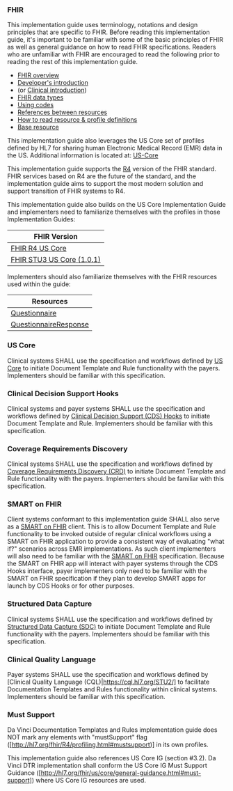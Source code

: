 ### FHIR
This implementation guide uses terminology, notations and design principles that are
specific to FHIR. Before reading this implementation guide, it's important to be familiar with some of the basic principles of FHIR as well
as general guidance on how to read FHIR specifications. Readers who are unfamiliar with FHIR are encouraged to read the following
prior to reading the rest of this implementation guide.

* [FHIR overview]({{site.data.fhir.path}}overview.html)
* [Developer's introduction]({{site.data.fhir.path}}overview-dev.html)
* (or [Clinical introduction]({{site.data.fhir.path}}overview-clinical.html))
* [FHIR data types]({{site.data.fhir.path}}datatypes.html)
* [Using codes]({{site.data.fhir.path}}terminologies.html)
* [References between resources]({{site.data.fhir.path}}references.html)
* [How to read resource & profile definitions]({{site.data.fhir.path}}formats.html)
* [Base resource]({{site.data.fhir.path}}resource.html)

This implementation guide also leverages the US Core set of profiles defined by HL7 for sharing human Electronic Medical Record (EMR) data in the US.  Additional information is located at: [US-Core](http://hl7.org/fhir/us/core/2019Jan/)

This implementation guide supports the [R4](http://hl7.org/fhir/R4/index.html) version of the FHIR standard. FHIR services based on R4 are the future of the standard, and the implementation guide aims to support the most modern solution and support transition of FHIR systems to R4.

This implementation guide also builds on the US Core Implementation Guide and implementers need to familiarize themselves with the profiles in those Implementation Guides:

| FHIR Version |
| ------------ |
| [FHIR R4 US Core](http://hl7.org/fhir/us/core/2019Jan/) |
| [FHIR STU3 US Core (1.0.1)](http://hl7.org/fhir/us/core/1.0.1) |

Implementers should also familiarize themselves with the FHIR resources used within the guide:

| Resources |
| ------------ |
| [Questionnaire](http://hl7.org/fhir/R4/questionnaire.html) |
| [QuestionnaireResponse](http://hl7.org/fhir/R4/questionnaireresponse.html) |

### US Core
Clinical systems SHALL use the specification and workflows defined by [US Core](http://www.hl7.org/fhir/us/core/) to initiate Document Template and Rule functionality with the payers. Implementers should be familiar with this specification.

### Clinical Decision Support Hooks
 Clinical systems and payer systems SHALL use the specification and workflows defined by [Clinical Decision Support (CDS) Hooks](https://cds-hooks.hl7.org) to initiate Document Template and Rule. Implementers should be familiar with this specification.

### Coverage Requirements Discovery
Clinical systems SHALL use the specification and workflows defined by [Coverage Requirements Discovery (CRD)](http://hl7.org/fhir/us/davinci-crd/2019May/) to initiate Document Template and Rule functionality with the payers. Implementers should be familiar with this specification.

### SMART on FHIR
Client systems conformant to this implementation guide SHALL also serve as a [SMART on FHIR](http://hl7.org/fhir/smart-app-launch) client. This is to allow Document Template and Rule functionality to be invoked outside of regular clinical workflows using a SMART on FHIR application to provide a consistent way of evaluating "what if?" scenarios across EMR implementations. As such client implementers will also need to be familiar with the [SMART on FHIR](http://hl7.org/fhir/smart-app-launch) specification.  Because the SMART on FHIR app will interact with payer systems through the CDS Hooks interface, payer implementers only need to be familiar with the SMART on FHIR specification if they plan to develop SMART apps for launch by CDS Hooks or for other purposes.

### Structured Data Capture
Clinical systems SHALL use the specification and workflows defined by [Structured Data Capture (SDC)](http://hl7.org/fhir/us/sdc/) to initiate Document Template and Rule functionality with the payers. Implementers should be familiar with this specification.

### Clinical Quality Language
Payer systems SHALL use the specification and workflows defined by [Clinical Quality Language (CQL)|https://cql.hl7.org/STU2/] to facilitate Documentation Templates and Rules functionality within clinical systems. Implementers should be familiar with this specification.

### Must Support
Da Vinci Documentation Templates and Rules implementation guide does NOT mark any elements with "mustSupport" flag ([http://hl7.org/fhir/R4/profiling.html#mustsupport)] in its own profiles.

This implementation guide also references US Core IG (section #3.2). Da Vinci DTR implementation shall conform the US Core IG Must Support Guidance ([http://hl7.org/fhir/us/core/general-guidance.html#must-support]) where US Core IG resources are used.